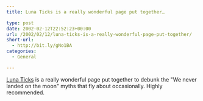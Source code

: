 ```yaml
---
title: Luna Ticks is a really wonderful page put together…

type: post
date: 2002-02-12T22:52:23+00:00
url: /2002/02/12/luna-ticks-is-a-really-wonderful-page-put-together/
short-url:
  - http://bit.ly/gNo1BA
categories:
  - General

---
```

<a href="http://www.the-indigestible.com/specials/moon.htm">Luna Ticks</a> is a really wonderful page put together to debunk the "We never landed on the moon" myths that fly about occasionally. Highly recommended.